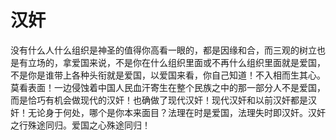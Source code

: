 # 汉奸

没有什么人什么组织是神圣的值得你高看一眼的，都是因缘和合，而三观的树立也是有立场的，拿爱国来说，不是你在什么组织里面或不再什么组织里面就是爱国，不是你是谁带上各种头衔就是爱国，以爱国来看，你自己知道！不入相而生其心。莫看表面！一边侵蚀着中国人民血汗寄生在整个民族之中的那一部分人不是爱国，而是恰巧有机会做现代的汉奸！也确做了现代汉奸！现代汉奸和以前汉奸都是汉奸！无论身于何处，哪个是你本来面目？法理在时是爱国，法理失时即汉奸。汉奸之行殊途同归。爱国之心殊途同归！
